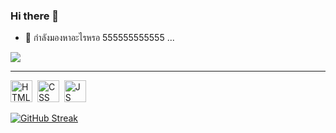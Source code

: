 ### Hi there 👋

- 🔭 กำลังมองหาอะไรหรอ 555555555555 ...

![](https://komarev.com/ghpvc/?username=BermX&style=flat-square)

---

<div>
  <img src="https://media.discordapp.net/attachments/1019844485187899422/1097817615130439771/html-5.png"  title="HTML" alt="HTML" width="35" height="35"/>&nbsp;
  <img src="https://media.discordapp.net/attachments/1019844485187899422/1097817622835363850/css-3.png"  title="CSS" alt="CSS" width="35" height="35"/>&nbsp;
  <img src="https://media.discordapp.net/attachments/1019844485187899422/1097818197719253102/javascript.png"  title="JS" alt="JS" width="35" height="35"/>&nbsp;
</div>

[![GitHub Streak](http://github-readme-streak-stats.herokuapp.com?user=BermX&theme=dark&hide_border=true)](https://git.io/streak-stats)

<!--
**BermX/BermX** is a ✨ _special_ ✨ repository because its `README.md` (this file) appears on your GitHub profile.

Here are some ideas to get you started:

- 🔭 I’m currently working on ...
- 🌱 I’m currently learning ...
- 👯 I’m looking to collaborate on ...
- 🤔 I’m looking for help with ...
- 💬 Ask me about ...
- 📫 How to reach me: ...
- 😄 Pronouns: ...
- ⚡ Fun fact: ...
-->
